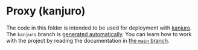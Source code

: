# Proxy (kanjuro)

The code in this folder is intended to be used for deployment with [kanjuro](https://github.com/NoelDeMartin/kanjuro). The `kanjuro` branch is [generated automatically](https://github.com/NoelDeMartin/proxy/tree/main/.github/workflows/kanjuro.yml). You can learn how to work with the project by reading the documentation in [the `main` branch](https://github.com/NoelDeMartin/proxy).
